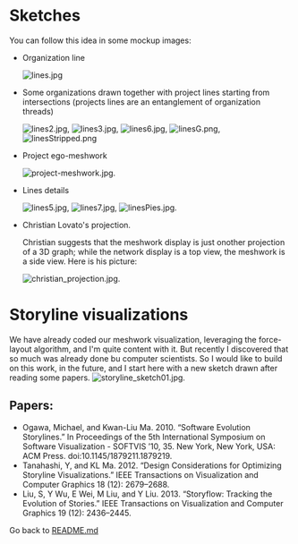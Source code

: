 # Sketches

You can follow this idea in some mockup images:

* Organization line 

  ![lines.jpg](images/lines.jpg)
  
* Some organizations drawn together with project lines starting from intersections (projects lines are an entanglement of organization threads)  
  
  ![lines2.jpg](images/lines2.jpg), ![lines3.jpg](images/lines3.jpg), ![lines6.jpg](images/lines6.jpg), ![linesG.png](images/linesG.png), ![linesStripped.png](images/linesStripped.png)

* Project ego-meshwork
  
  ![project-meshwork.jpg](images/project-meshwork.jpg).

* Lines details
  
  ![lines5.jpg](images/lines5.jpg), ![lines7.jpg](images/lines7.jpg), ![linesPies.jpg](images/linesPies.jpg).

* Christian Lovato's projection. 

  Christian suggests that the meshwork display is just onother projection of a 3D graph; while the network display is a top view, the meshwork is a side view. Here is his picture:
  
  ![christian_projection.jpg](images/christian_projection.jpg).
  
# Storyline visualizations

We have already coded our meshwork visualization, leveraging the force-layout algorithm, and I'm quite content with it. But recently I discovered that so much was already done bu computer scientists. So I would like to build on this work, in the future, and I start here with a new sketch drawn after reading some papers.
  ![storyline_sketch01.jpg](images/storyline_sketch01.jpg).
  
## Papers:
  * Ogawa, Michael, and Kwan-Liu Ma. 2010. “Software Evolution Storylines.” In Proceedings of the 5th International Symposium on Software Visualization - SOFTVIS ’10, 35. New York, New York, USA: ACM Press. doi:10.1145/1879211.1879219.
  * Tanahashi, Y, and KL Ma. 2012. “Design Considerations for Optimizing Storyline Visualizations.” IEEE Transactions on Visualization and Computer Graphics 18 (12): 2679–2688.
  * Liu, S, Y Wu, E Wei, M Liu, and Y Liu. 2013. “Storyflow: Tracking the Evolution of Stories.” IEEE Transactions on Visualization and Computer Graphics 19 (12): 2436–2445.

Go back to [README.md](README.md)

